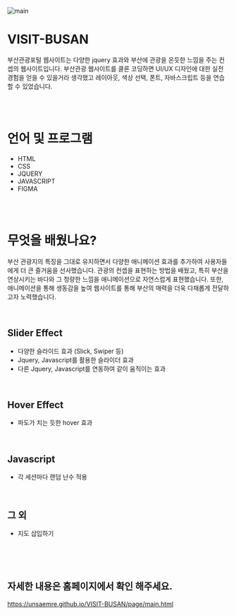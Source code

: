 ![main](https://github.com/user-attachments/assets/72ec3273-a4ba-4846-a0e4-85d3aa96bbeb)


# VISIT-BUSAN

부산관광포털 웹사이트는 다양한 jquery 효과와 부산에 관광을 온듯한 느낌을 주는 컨셉의 웹사이트입니다. 부산관광 웹사이트를 클론 코딩하면 UI/UX 디자인에 대한 실전 경험을 얻을 수 있을거라 생각했고 레이아웃, 색상 선택, 폰트, 자바스크립트 등을 연습할 수 있었습니다.

<BR>
<BR>

# 언어 및 프로그램

- HTML
- CSS
- JQUERY
- JAVASCRIPT
- FIGMA

<BR>
<BR>

# 무엇을 배웠나요?

부산 관광지의 특징을 그대로 유지하면서 다양한 애니메이션 효과를 추가하여 사용자들에게 더 큰 즐거움을 선사했습니다. 관광의 컨셉을 표현하는 방법을 배웠고, 특히 부산을 연상시키는 바다와 그 청량한 느낌을 애니메이션으로 자연스럽게 표현했습니다. 또한, 애니메이션을 통해 생동감을 높여 웹사이트를 통해 부산의 매력을 더욱 다채롭게 전달하고자 노력했습니다.

<BR>

## Slider Effect

- 다양한 슬라이드 효과 (Slick, Swiper 등)
- Jquery, Javascript를 활용한 슬라이더 효과
- 다른 Jquery, Javascript를 연동하여 같이 움직이는 효과

<BR>

## Hover Effect

- 파도가 치는 듯한 hover 효과

<BR>

## Javascript

- 각 세션마다 랜덤 난수 적용


<BR>

## 그 외

- 지도 삽입하기


<br>
<br>
<br>

## 자세한 내용은 홈페이지에서 확인 해주세요.

https://unsaemre.github.io/VISIT-BUSAN/page/main.html
